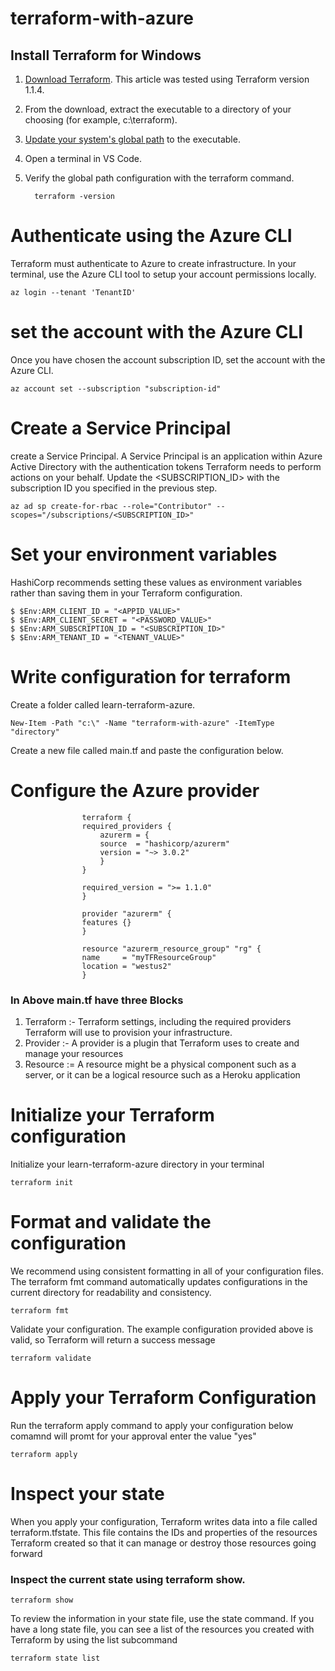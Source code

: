 # terraform-with-azure

## Install Terraform for Windows
1. [Download Terraform](https://www.terraform.io/downloads.html). This article was tested using Terraform version 1.1.4.

2. From the download, extract the executable to a directory of your choosing (for example, c:\terraform).

3. [Update your system's global path](https://stackoverflow.com/questions/1618280/where-can-i-set-path-to-make-exe-on-windows) to the executable.

4. Open a terminal in VS Code.

5. Verify the global path configuration with the terraform command.

         terraform -version

# Authenticate using the Azure CLI

Terraform must authenticate to Azure to create infrastructure.
In your terminal, use the Azure CLI tool to setup your account permissions locally.

    az login --tenant 'TenantID'

# set the account with the Azure CLI
Once you have chosen the account subscription ID, set the account with the Azure CLI.

    az account set --subscription "subscription-id"

# Create a Service Principal
create a Service Principal. A Service Principal is an application within Azure Active Directory with the authentication tokens Terraform needs to perform actions on your behalf. Update the <SUBSCRIPTION_ID> with the subscription ID you specified in the previous step.

    az ad sp create-for-rbac --role="Contributor" --scopes="/subscriptions/<SUBSCRIPTION_ID>"

# Set your environment variables
HashiCorp recommends setting these values as environment variables rather than saving them in your Terraform configuration.

    $ $Env:ARM_CLIENT_ID = "<APPID_VALUE>"
    $ $Env:ARM_CLIENT_SECRET = "<PASSWORD_VALUE>"
    $ $Env:ARM_SUBSCRIPTION_ID = "<SUBSCRIPTION_ID>"
    $ $Env:ARM_TENANT_ID = "<TENANT_VALUE>"


# Write configuration for terraform
Create a folder called learn-terraform-azure.

    New-Item -Path "c:\" -Name "terraform-with-azure" -ItemType "directory"

Create a new file called main.tf and paste the configuration below.

# Configure the Azure provider
                    terraform {
                    required_providers {
                        azurerm = {
                        source  = "hashicorp/azurerm"
                        version = "~> 3.0.2"
                        }
                    }

                    required_version = ">= 1.1.0"
                    }

                    provider "azurerm" {
                    features {}
                    }

                    resource "azurerm_resource_group" "rg" {
                    name     = "myTFResourceGroup"
                    location = "westus2"
                    }

### In Above main.tf have three Blocks 
 1. Terraform :- Terraform settings, including the required providers Terraform will use to provision your infrastructure. 
2. Provider :- A provider is a plugin that Terraform uses to create and manage your resources
3. Resource := A resource might be a physical component such as a server, or it can be a logical resource such as a Heroku application

# Initialize your Terraform configuration
Initialize your learn-terraform-azure directory in your terminal

    terraform init

# Format and validate the configuration
We recommend using consistent formatting in all of your configuration files. The terraform fmt command automatically updates configurations in the current directory for readability and consistency.

    terraform fmt

Validate your configuration. The example configuration provided above is valid, so Terraform will return a success message

    terraform validate


# Apply your Terraform Configuration

Run the terraform apply command to apply your configuration
below comamnd will promt for your approval enter the value "yes"

    terraform apply

# Inspect your state
When you apply your configuration, Terraform writes data into a file called terraform.tfstate. This file contains the IDs and properties of the resources Terraform created so that it can manage or destroy those resources going forward

### Inspect the current state using terraform show.

    terraform show

To review the information in your state file, use the state command. If you have a long state file, you can see a list of the resources you created with Terraform by using the list subcommand

    terraform state list
